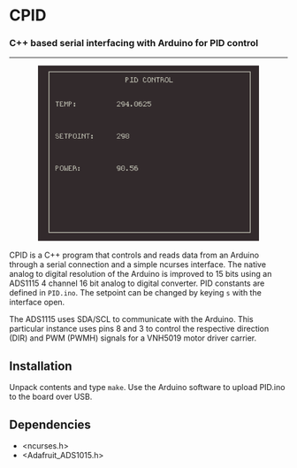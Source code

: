 # CPID

### C++ based serial interfacing with Arduino for PID control

---

<p align="center">
<img src="tui.png" width=400px />
</p>

CPID is a C++ program that controls and reads data from an Arduino through a serial connection and a simple ncurses interface.
The native analog to digital resolution of the Arduino is improved to 15 bits using an ADS1115 
4 channel 16 bit analog to digital converter. PID constants are defined in ```PID.ino```. The setpoint can 
be changed by keying ```s``` with the interface open.

The ADS1115 uses SDA/SCL to communicate with the Arduino. This particular instance uses pins 8 and 3 to
control the respective direction (DIR) and PWM (PWMH) signals for a VNH5019 motor driver carrier.

## Installation

Unpack contents and type ```make```. Use the Arduino software to upload PID.ino to the board over USB.

## Dependencies

- <ncurses.h>
- <Adafruit_ADS1015.h>


